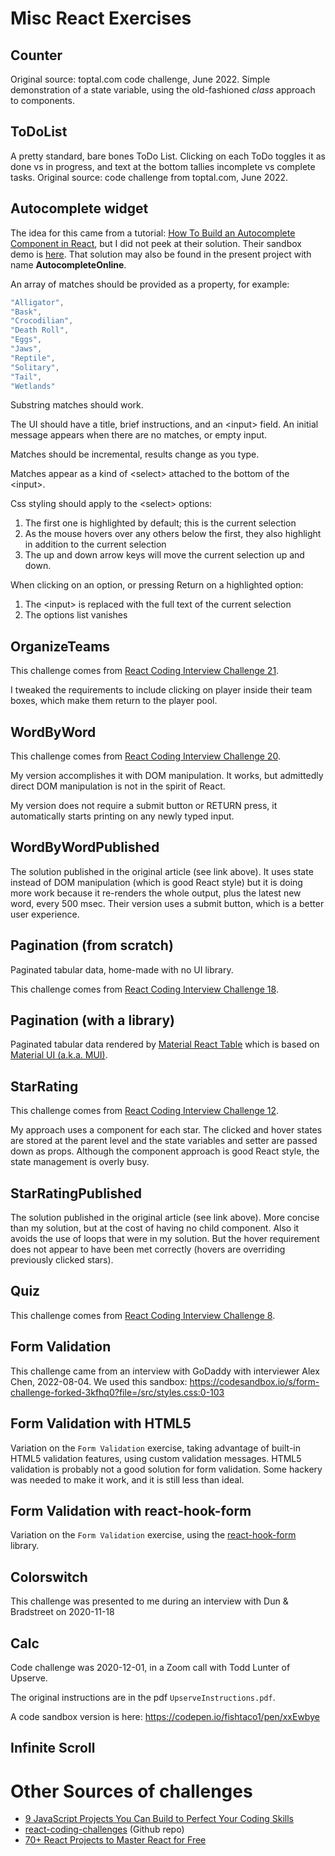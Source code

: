 # Misc React Exercises
## Counter
Original source:  toptal.com code challenge, June 2022.  Simple demonstration 
of a state variable, using the old-fashioned *class* approach to components.
## ToDoList
A pretty standard, bare bones ToDo List.  Clicking on each ToDo toggles
it as done vs in progress, and text at the bottom tallies incomplete
vs complete tasks. Original source:  code challenge from toptal.com, June 2022.

## Autocomplete widget
The idea for this came from a tutorial:  [How To Build an Autocomplete Component in React](https://www.digitalocean.com/community/tutorials/react-react-autocomplete), but I did not 
peek at their solution.  Their sandbox demo is [here](https://codesandbox.io/s/8lyp733pj0).  That solution may also be found
in the present project with name **AutocompleteOnline**.

An array of matches should be provided as a property, for example:
```javascript
"Alligator",
"Bask",
"Crocodilian",
"Death Roll",
"Eggs",
"Jaws",
"Reptile",
"Solitary",
"Tail",
"Wetlands"
```
Substring matches should work.

The UI should have a title, brief instructions, and an &lt;input&gt; field. An initial message appears when there are no matches, or empty input.

Matches should be incremental, results change as you type.

Matches appear as a kind of &lt;select&gt; attached to the bottom of the &lt;input&gt;.

Css styling should apply to the &lt;select&gt; options:

1. The first one is highlighted by default; this is the current selection
2. As the mouse hovers over any others below the first, they also highlight in addition to the current selection
3. The up and down arrow keys will move the current selection up and down.

When clicking on an option, or pressing Return on a highlighted option:
1. The &lt;input&gt; is replaced with the full text of the current selection
2. The options list vanishes


## OrganizeTeams
This challenge comes from [React Coding Interview Challenge 21](https://medium.com/@justin.sherman/react-coding-interview-challenge-21-c4fc68c823a3).

I tweaked the requirements to include clicking on player inside their
team boxes, which make them return to the player pool.

## WordByWord
This challenge comes from [React Coding Interview Challenge 20](https://medium.com/@justin.sherman/react-coding-interview-challenge-20-87d5707ecefe).

My version accomplishes it with DOM manipulation.  It works, but admittedly
direct DOM manipulation is not in the spirit of React.

My version does not require a submit button or RETURN press, it 
automatically starts printing on any newly typed input.

## WordByWordPublished 
The solution published in the original article (see link above).  It
uses state instead of DOM manipulation (which is good React style)
but it is doing more work because it re-renders the whole output,
plus the latest new word, every 500 msec. Their version uses a submit
button, which is a better user experience.

## Pagination (from scratch)
Paginated tabular data, home-made with no UI library.

This challenge comes from [React Coding Interview Challenge 18](https://medium.com/@justin.sherman/react-coding-interview-challenge-18-257bbcb7429a).

## Pagination (with a library)
Paginated tabular data rendered by [Material React Table](https://www.material-react-table.com/) which is based on
[Material UI (a.k.a. MUI)](https://mui.com/).

## StarRating
This challenge comes from [React Coding Interview Challenge 12](https://medium.com/@justin.sherman/react-coding-interview-challenge-12-b8d7d13c96e6).

My approach uses a <Star> component for each star.  The clicked and hover
states are stored at the parent level and the state variables and setter
are passed down as props.  Although the <Star> component approach is
good React style, the state management is overly busy.  

## StarRatingPublished
The solution published in the original article (see link above). More concise
than my solution, but at the cost of having no <Star> child component.
Also it avoids the use of loops that were in my solution.  But the
hover requirement does not appear to have been met correctly (hovers are
overriding previously clicked stars).

## Quiz 
This challenge comes from [React Coding Interview Challenge 8](https://medium.com/@justin.sherman/react-coding-interview-challenge-8-f852c6d19385).

## Form Validation
This challenge came from an interview with GoDaddy with interviewer Alex Chen, 2022-08-04.  We used this sandbox:
https://codesandbox.io/s/form-challenge-forked-3kfhq0?file=/src/styles.css:0-103

## Form Validation with HTML5
Variation on the `Form Validation` exercise, taking advantage of built-in
HTML5 validation features, using custom validation messages.  HTML5 validation
is probably not a good solution for form validation.  Some hackery
was needed to make it work, and it is still less than ideal.

## Form Validation with react-hook-form
Variation on the `Form Validation` exercise, using the [react-hook-form](https://react-hook-form.com/)
library.  

## Colorswitch
This challenge was presented to me during an interview with Dun & Bradstreet on 2020-11-18

## Calc
Code challenge was 2020-12-01, in a Zoom call with Todd Lunter of Upserve.

The original instructions are in the pdf `UpserveInstructions.pdf`.

A code sandbox version is here:  https://codepen.io/fishtaco1/pen/xxEwbye

## Infinite Scroll
# Other Sources of challenges

* [9 JavaScript Projects You Can Build to Perfect Your Coding Skills](https://javascript.plainenglish.io/9-javascript-projects-you-can-build-to-perfect-your-coding-skills-1e8b23e53392)
* [react-coding-challenges](https://github.com/alexgurr/react-coding-challenges/) (Github repo)
* [70+ React Projects to Master React for Free](https://levelup.gitconnected.com/build-70-react-projects-to-master-react-for-free-c612ce031982)
